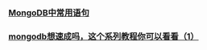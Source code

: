 ### [MongoDB中常用语句](https://juejin.im/post/5bf020d3f265da61764a7a16)
### [mongodb想速成吗，这个系列教程你可以看看（1）](https://juejin.im/post/5ca0110ee51d45452a07916b)
